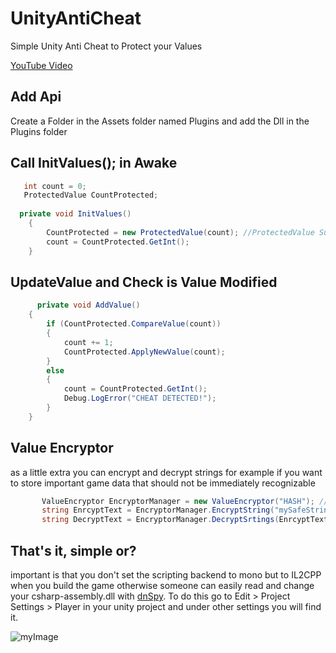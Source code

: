 # UnityAntiCheat
Simple Unity Anti Cheat to Protect your Values

[YouTube Video](https://youtu.be/5V6orZqVmrQ)
## Add Api
Create a Folder in the Assets folder named Plugins and add the Dll in the Plugins folder

## Call InitValues(); in Awake
```csharp
   int count = 0;
   ProtectedValue CountProtected;
   
  private void InitValues()
    {
        CountProtected = new ProtectedValue(count); //ProtectedValue Supported Value types int, bool, string (beta)
        count = CountProtected.GetInt();
    }
 ```
 
 ## UpdateValue and Check is Value Modified
```csharp
      private void AddValue()
    {
        if (CountProtected.CompareValue(count))
        {
            count += 1;
            CountProtected.ApplyNewValue(count);
        }
        else
        {
            count = CountProtected.GetInt();
            Debug.LogError("CHEAT DETECTED!");
        }
    }
 ```

## Value Encryptor
as a little extra you can encrypt and decrypt strings for example if you want to store important game data that should not be immediately recognizable
```csharp
       ValueEncryptor EncryptorManager = new ValueEncryptor("HASH"); // Create The ValueEncryptor with a Hash example: !7xbaZW92a@
       string EnrcyptText = EncryptorManager.EncryptString("mySafeString"); // Encrypt the value "mySafeString";    
       string DecryptText = EncryptorManager.DecryptSrtings(EnrcyptText); // And Decrypt the Encrypt Value 
 ```
  ## That's it, simple or?
 important is that you don't set the scripting backend to mono but to IL2CPP when you build the game otherwise someone can easily read and change your csharp-assembly.dll with [dnSpy](https://github.com/dnSpy/dnSpy). To do this go to Edit > Project Settings > Player in your unity project and under other settings you will find it. 

![myImage](https://media.giphy.com/media/XRB1uf2F9bGOA/giphy.gif)

